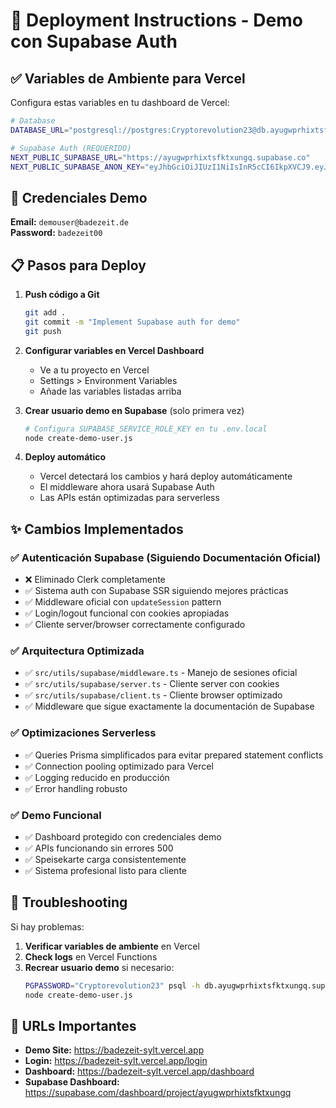 # 🚀 Deployment Instructions - Demo con Supabase Auth

## ✅ Variables de Ambiente para Vercel

Configura estas variables en tu dashboard de Vercel:

```bash
# Database
DATABASE_URL="postgresql://postgres:Cryptorevolution23@db.ayugwprhixtsfktxungq.supabase.co:5432/postgres"

# Supabase Auth (REQUERIDO)
NEXT_PUBLIC_SUPABASE_URL="https://ayugwprhixtsfktxungq.supabase.co"
NEXT_PUBLIC_SUPABASE_ANON_KEY="eyJhbGciOiJIUzI1NiIsInR5cCI6IkpXVCJ9.eyJpc3MiOiJzdXBhYmFzZSIsInJlZiI6ImF5dWd3cHJoaXh0c2ZrdHh1bmdxIiwicm9sZSI6ImFub24iLCJpYXQiOjE3NTUwMzI3MzcsImV4cCI6MjA3MDYwODczN30.oZsGU6KhLshXga0IWQOqkDwJ9Za97c_cQize5FCkhnI"
```

## 🔐 Credenciales Demo

**Email:** `demouser@badezeit.de`  
**Password:** `badezeit00`

## 📋 Pasos para Deploy

1. **Push código a Git**
   ```bash
   git add .
   git commit -m "Implement Supabase auth for demo"
   git push
   ```

2. **Configurar variables en Vercel Dashboard**
   - Ve a tu proyecto en Vercel
   - Settings > Environment Variables
   - Añade las variables listadas arriba

3. **Crear usuario demo en Supabase** (solo primera vez)
   ```bash
   # Configura SUPABASE_SERVICE_ROLE_KEY en tu .env.local
   node create-demo-user.js
   ```

4. **Deploy automático**
   - Vercel detectará los cambios y hará deploy automáticamente
   - El middleware ahora usará Supabase Auth
   - Las APIs están optimizadas para serverless

## ✨ Cambios Implementados

### ✅ **Autenticación Supabase (Siguiendo Documentación Oficial)**
- ❌ Eliminado Clerk completamente
- ✅ Sistema auth con Supabase SSR siguiendo mejores prácticas
- ✅ Middleware oficial con `updateSession` pattern
- ✅ Login/logout funcional con cookies apropiadas
- ✅ Cliente server/browser correctamente configurado

### ✅ **Arquitectura Optimizada**
- ✅ `src/utils/supabase/middleware.ts` - Manejo de sesiones oficial
- ✅ `src/utils/supabase/server.ts` - Cliente server con cookies
- ✅ `src/utils/supabase/client.ts` - Cliente browser optimizado
- ✅ Middleware que sigue exactamente la documentación de Supabase

### ✅ **Optimizaciones Serverless**
- ✅ Queries Prisma simplificados para evitar prepared statement conflicts
- ✅ Connection pooling optimizado para Vercel
- ✅ Logging reducido en producción
- ✅ Error handling robusto

### ✅ **Demo Funcional**
- ✅ Dashboard protegido con credenciales demo
- ✅ APIs funcionando sin errores 500
- ✅ Speisekarte carga consistentemente
- ✅ Sistema profesional listo para cliente

## 🔧 Troubleshooting

Si hay problemas:

1. **Verificar variables de ambiente** en Vercel
2. **Check logs** en Vercel Functions
3. **Recrear usuario demo** si necesario:
   ```bash
   PGPASSWORD="Cryptorevolution23" psql -h db.ayugwprhixtsfktxungq.supabase.co -U postgres -d postgres -p 5432 -c "DELETE FROM auth.users WHERE email = 'demouser@badezeit.de';"
   node create-demo-user.js
   ```

## 📱 URLs Importantes

- **Demo Site:** https://badezeit-sylt.vercel.app
- **Login:** https://badezeit-sylt.vercel.app/login
- **Dashboard:** https://badezeit-sylt.vercel.app/dashboard
- **Supabase Dashboard:** https://supabase.com/dashboard/project/ayugwprhixtsfktxungq
